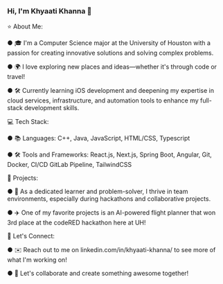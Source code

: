 ### Hi, I'm Khyaati Khanna 👋

⭐️ About Me:

● 🎓 I'm a Computer Science major at the University of Houston with a passion for creating innovative solutions and solving complex problems.

● 🌍 I love exploring new places and ideas—whether it's through code or travel!

● 🛠 Currently learning iOS development and deepening my expertise in cloud services, infrastructure, and automation tools to enhance my full-stack development skills.

💻 Tech Stack:

● 📚 Languages: C++, Java, JavaScript, HTML/CSS, Typescript

● 🛠️ Tools and Frameworks: React.js, Next.js, Spring Boot, Angular, Git, Docker, CI/CD GitLab Pipeline, TailwindCSS

🚀 Projects:

● 🎉 As a dedicated learner and problem-solver, I thrive in team environments, especially during hackathons and collaborative projects.

● ✈️ One of my favorite projects is an AI-powered flight planner that won 3rd place at the codeRED hackathon here at UH!

🙌 Let's Connect:

● ✉️ Reach out to me on linkedin.com/in/khyaati-khanna/ to see more of what I'm working on!

● 💜 Let's collaborate and create something awesome together!

<!--
**Khannakhushi/Khannakhushi** is a ✨ _special_ ✨ repository because its `README.md` (this file) appears on your GitHub profile.

Here are some ideas to get you started:

- 🔭 I’m currently working on ...
- 🌱 I’m currently learning ...
- 👯 I’m looking to collaborate on ...
- 🤔 I’m looking for help with ...
- 💬 Ask me about ...
- 📫 How to reach me: ...
- 😄 Pronouns: ...
- ⚡ Fun fact: ...
-->
